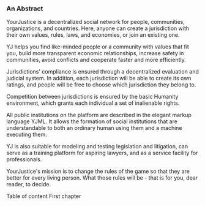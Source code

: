 ### <a id="an-abstract"></a>An Abstract

YourJustice is a decentralized social network for people, communities, organizations, and countries. Here, anyone can create a jurisdiction with their own values, rules, laws, and economies, or join an existing one.

YJ helps you find like-minded people or a community with values that fit you, build more transparent economic relationships, increase safety in communities, avoid conflicts and cooperate faster and more efficiently.

Jurisdictions' compliance is ensured through a decentralized evaluation and judicial system. In addition, each jurisdiction will be able to create its own ratings, and people will be free to choose which jurisdiction they belong to.

Competition between jurisdictions is ensured by the basic Humanity environment, which grants each individual a set of inalienable rights.

All public institutions on the platform are described in the elegant markup language YJML. It allows the formation of social institutions that are understandable to both an ordinary human using them and a machine executing them.

YJ is also suitable for modeling and testing legislation and litigation, can serve as a training platform for aspiring lawyers, and as a service facility for professionals.

YourJustice's mission is to change the rules of the game so that they are better for every living person. What those rules will be - that is for you, dear reader, to decide.

<WhitepaperNav>
  <Link type="inner" to="/whitepaper"><span>Table of content</span></Link>
  <Link type="inner" to="/whitepaper/chapter-one"><span>First chapter</span></Link>
</WhitepaperNav>